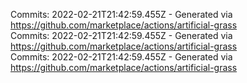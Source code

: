 Commits: 2022-02-21T21:42:59.455Z - Generated via https://github.com/marketplace/actions/artificial-grass
<br>
Commits: 2022-02-21T21:42:59.455Z - Generated via https://github.com/marketplace/actions/artificial-grass
<br>
Commits: 2022-02-21T21:42:59.455Z - Generated via https://github.com/marketplace/actions/artificial-grass
<br>
